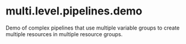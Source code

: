 # multi.level.pipelines.demo
Demo of complex pipelines that use multiple variable groups to create multiple resources in multiple resource groups.
